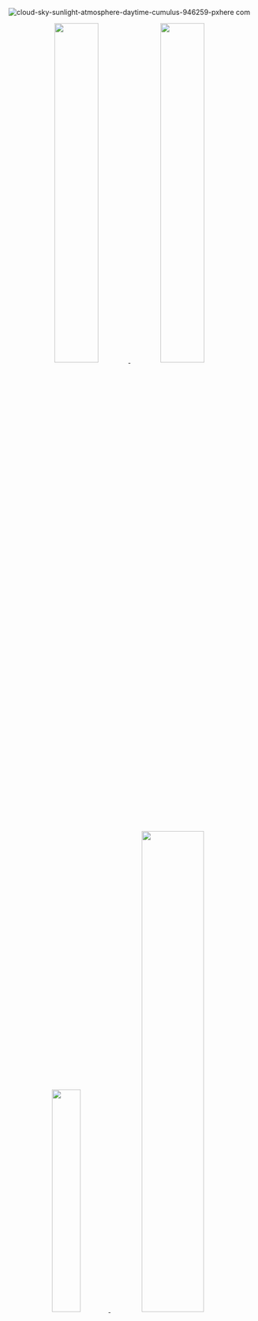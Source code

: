 <div align="center">
  

<!--- ![테스트](https://github.com/user-attachments/assets/c408d6de-9195-43d5-9b7e-48c5b88168f4) --->
![cloud-sky-sunlight-atmosphere-daytime-cumulus-946259-pxhere com](https://github.com/user-attachments/assets/460abf40-b686-4577-91b2-33ae2fb56620)





<!----
<a href ="https://towering-liver-7fa.notion.site/Minssuy99-13c3635d6ad4806e9282fbe9982c81bd"><img src="https://img.shields.io/badge/Notion-%23000000.svg?style=for-the-badge&logo=notion&logoColor=white&link=https://towering-liver-7fa.notion.site/Minssuy99-13c3635d6ad4806e9282fbe9982c81bd"/><a>
--->




<!----  유튜브, 디스코드, 지메일
<a href="mailto:rlaalstjd6302@naver.com"><img src="https://img.shields.io/badge/Email-D14836?style=for-the-badge&logo=gmail&logoColor=white&link=rlaalstjd6302@naver.com"/></a>
<a href="https://www.youtube.com/@MyCatJazz"><img src="https://img.shields.io/badge/YouTube-%23FF0000.svg?style=for-the-badge&logo=YouTube&logoColor=white&link=https://www.youtube.com/@MyCatJazz"/><a>
<a href="https://discordapp.com/users/283922139088683009"><img src="https://img.shields.io/badge/Discord-%235865F2.svg?style=for-the-badge&logo=discord&logoColor=white&link=https://discordapp.com/users/283922139088683009"/><a>
--->




<!--------------------------------
![header](https://capsule-render.vercel.app/api?type=waving&height=300&color=gradient&text=Minssuy99)
-------------------------------------------------->

<!-------------------------------------------------
### Hi there 👋

<a href="https://github.com/Minssuy99">
<img src="https://hits.seeyoufarm.com/api/count/incr/badge.svg?url=https%3A%2F%2Fgithub.com%2FMinssuy99&count_bg=%238E9AFF&title_bg=%23555555&icon=&icon_color=%23E7E7E7&title=hits&edge_flat=false" width="12%" />
</a>


<br/>
</br>
-------------------------------------------------->
<!--------------------------------------
###  :clipboard: Once I've Used 
</br>
<img src="https://img.shields.io/badge/Unity-181717?Style=for-the-badge&logo=Unity&logoColor=white" width="8%">
<img src="https://img.shields.io/badge/github-181717?style=for-the-badge&logo=github&logoColor=white" width="10%">

</br>

<img src="https://img.shields.io/badge/CSharp-512BD4?style=for-the-badge&logo=CSharp&logoColor=white" width="10%">
<img src="https://img.shields.io/badge/CPP-00599C?style=for-the-badge&logo=Cplusplus&logoColor=white" width="9%">

</br>

<img src="https://img.shields.io/badge/Visual Studio-5C2D91?style=for-the-badge&logo=Visual Studio&logoColor=white" width="16%">
<img src="https://img.shields.io/badge/VS Code-007ACC?style=for-the-badge&logo=Visual Studio Code&logoColor=white" width="10%">

</br>
</br>
----------------------------------------->

<!-------------------------------------백준-------------------------------------------->
<a href="https://solved.ac/minssuy99">
  <img src="http://mazassumnida.wtf/api/v2/generate_badge?boj=minssuy99" width="42%" />
</a>
<a href="https://solved.ac/minssuy99">
  <img src="http://mazandi.herokuapp.com/api?handle=minssuy99&theme=cold" width="42%" />
</a>
<!------------------------------------------------------------------------------------>

</br>
<a href="https://github.com/minssuy99">
<img src="https://github-readme-stats.vercel.app/api/top-langs/?username=minssuy99&layout=donut" width="34%" />
</a>


<!----------------------------------------------------------------------------------->
<a href="https://github.com/minssuy99">
<img src="https://github-readme-stats.vercel.app/api?username=minssuy99&rank_icon=github&show_icons=true&theme=default" width="50%" />
</a>
<!---------------------------------------------------------------
<a href="https://github.com/minssuy99">
<img src="https://github-readme-activity-graph.vercel.app/graph?username=minssuy99&theme=react-dark&bg_color=20232a&hide_border=true&line=58A6FF&color=58A6FF" width=84%/>
</a>
<!--------------------------------------------------------------
<a href="https://github.com/devxb/gitanimals">
<img src="https://render.gitanimals.org/farms/Minssuy99"width="84%"/>
</a>
<!----------------------------------------------------------------------------------->

</div>



 

<br/>
</br>
